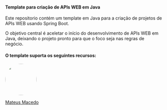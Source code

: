 #### Template para criação de APIs WEB em Java

Este repositorio contém um template em Java para a criação de projetos de APIs WEB usando Spring Boot.

O objetivo central é aceletar o início do desenvolvimento de APIs WEB em Java, deixando o projeto pronto para que o foco seja nas regras de negócio.

#### O template suporta os seguintes recursos:

<a href="https://www.linkedin.com/in/mateus-macedo-937a32163/">
 <img style="border-radius:50%" width="100px; "src="https://avatars.githubusercontent.com/u/63172367?s=460&u=11fd26ea8a7f5663d7707d7ef254e4f8bfca1b05&v=4"/>
 <p>Mateus Macedo</p>
</a>
